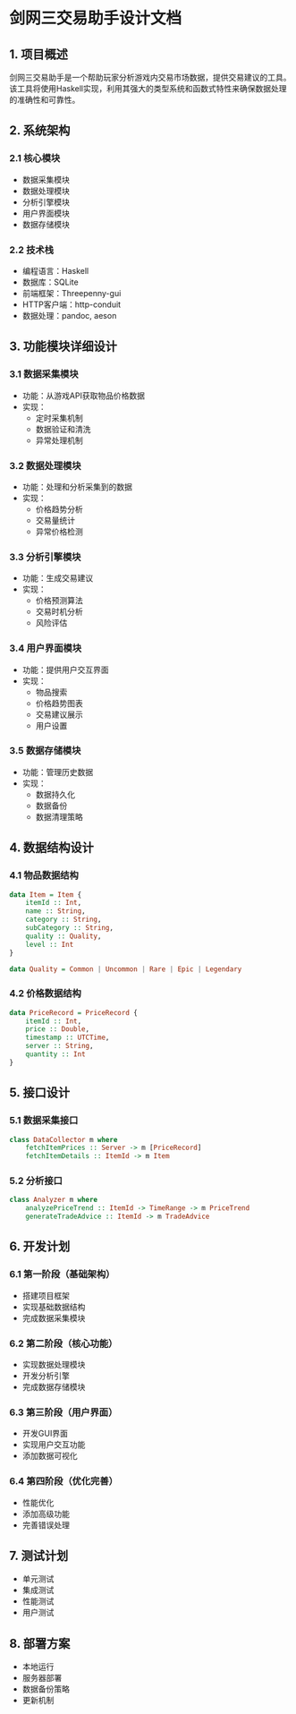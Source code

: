 # 剑网三交易助手设计文档

## 1. 项目概述
剑网三交易助手是一个帮助玩家分析游戏内交易市场数据，提供交易建议的工具。该工具将使用Haskell实现，利用其强大的类型系统和函数式特性来确保数据处理的准确性和可靠性。

## 2. 系统架构

### 2.1 核心模块
- 数据采集模块
- 数据处理模块
- 分析引擎模块
- 用户界面模块
- 数据存储模块

### 2.2 技术栈
- 编程语言：Haskell
- 数据库：SQLite
- 前端框架：Threepenny-gui
- HTTP客户端：http-conduit
- 数据处理：pandoc, aeson

## 3. 功能模块详细设计

### 3.1 数据采集模块
- 功能：从游戏API获取物品价格数据
- 实现：
  - 定时采集机制
  - 数据验证和清洗
  - 异常处理机制

### 3.2 数据处理模块
- 功能：处理和分析采集到的数据
- 实现：
  - 价格趋势分析
  - 交易量统计
  - 异常价格检测

### 3.3 分析引擎模块
- 功能：生成交易建议
- 实现：
  - 价格预测算法
  - 交易时机分析
  - 风险评估

### 3.4 用户界面模块
- 功能：提供用户交互界面
- 实现：
  - 物品搜索
  - 价格趋势图表
  - 交易建议展示
  - 用户设置

### 3.5 数据存储模块
- 功能：管理历史数据
- 实现：
  - 数据持久化
  - 数据备份
  - 数据清理策略

## 4. 数据结构设计

### 4.1 物品数据结构
```haskell
data Item = Item {
    itemId :: Int,
    name :: String,
    category :: String,
    subCategory :: String,
    quality :: Quality,
    level :: Int
}

data Quality = Common | Uncommon | Rare | Epic | Legendary
```

### 4.2 价格数据结构
```haskell
data PriceRecord = PriceRecord {
    itemId :: Int,
    price :: Double,
    timestamp :: UTCTime,
    server :: String,
    quantity :: Int
}
```

## 5. 接口设计

### 5.1 数据采集接口
```haskell
class DataCollector m where
    fetchItemPrices :: Server -> m [PriceRecord]
    fetchItemDetails :: ItemId -> m Item
```

### 5.2 分析接口
```haskell
class Analyzer m where
    analyzePriceTrend :: ItemId -> TimeRange -> m PriceTrend
    generateTradeAdvice :: ItemId -> m TradeAdvice
```

## 6. 开发计划

### 6.1 第一阶段（基础架构）
- 搭建项目框架
- 实现基础数据结构
- 完成数据采集模块

### 6.2 第二阶段（核心功能）
- 实现数据处理模块
- 开发分析引擎
- 完成数据存储模块

### 6.3 第三阶段（用户界面）
- 开发GUI界面
- 实现用户交互功能
- 添加数据可视化

### 6.4 第四阶段（优化完善）
- 性能优化
- 添加高级功能
- 完善错误处理

## 7. 测试计划
- 单元测试
- 集成测试
- 性能测试
- 用户测试

## 8. 部署方案
- 本地运行
- 服务器部署
- 数据备份策略
- 更新机制 
